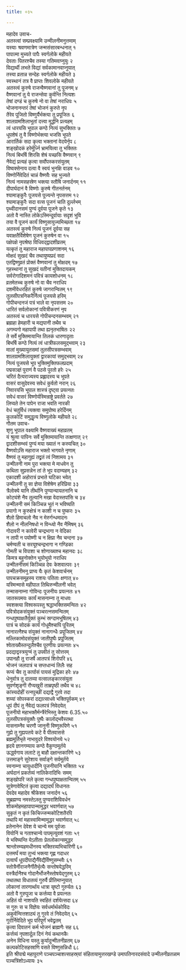 ```yaml
---
title: ०३५

---
```

महादेव उवाच-  
अतस्त्वां सम्प्रवक्ष्यामि उन्मीलनीमनुत्तमाम्  
यस्याः श्रवणमात्रेण जन्मसंसारबन्धनात् १  
पापात्मा मुच्यते पापैः स्वर्गलोके महीयते  
देवताः पितरश्चैव तस्या गतिमवाप्नुयुः २  
विद्यार्थी लभते विद्यां सर्वकामानवाप्नुयात्  
तस्या व्रतान्न सन्देहः स्वर्गलोके महीयते ३  
स्वस्थानं तत्र वै प्राप्तः शिवलोके महीयते  
अतस्त्वं कुरुषे राजन्वैष्णवानां तु पूजनम् ४  
वैष्णवानां तु ये राजन्सेवा कुर्वन्ति नित्यशः  
तेषां दण्डं च कुरुषे नो वा तेषां नराधिपः ५  
भोजनानन्तरं तेषां भोजनं कुरुते नृप  
तैरेव पूजितो विष्णुर्यैर्भक्त्या तु प्रपूजितः ६  
शालग्रामशिलाभूतां दत्त्वा मूर्द्धनि प्रत्यहम्  
त्वं धारयसि भूपाल कण्ठे नित्यं सुभक्तितः ७  
धूपशेषं तु वै विष्णोर्भक्त्या भजसि भूपते  
आरार्तिकं सदा कृत्वा भक्तानां वेदयेर्नृप ८  
शङ्खोदकं हरेर्मूर्ध्नि भ्रामयित्वा तु भक्तितः  
नित्यं बिभर्षि शिरसि शेषं यच्छसि वैष्णवान् ९  
नैवेद्यं प्रत्यहं कृत्वा सर्वोपस्करसंयुतम्  
विष्वक्सेनाय दत्वा वै स्वयं भुनक्षि वाडव १०  
विष्णोर्निवेदितं चान्नं वैष्णवैः सह भुज्यते  
नित्यं नामसहस्रेण भक्त्या स्तौषि जनार्दनम् ११  
दीपार्घदानं वै विष्णोः कुरुषे गीतनर्तनम्  
श्यामाङ्कुरैः पूजयसे पूज्यन्ते नृपसत्तम १२  
श्यामाङ्कुरैः सदा वत्स पूजनं चाति दुर्ल्लभम्  
पृथ्वीदानसमं पुण्यं दूर्वया पूजने कृते १३  
अतो वै नास्ति लोकेऽस्मिन्दूर्वायाः सदृशं भुवि  
तया वै पूजनं कार्यं विष्णुसायुज्यमिच्छता १४  
अतस्त्वं कुरुषे नित्यं पूजनं दूर्वया सह  
यवाक्षतैर्विशेषेण पूजनं कुरुषेन वा १५  
पक्षेपक्षे नृपश्रेष्ठ विधिवद्द्वादशीव्रतम्  
यत्कृतं तु महाराज महापापप्रणाशनम् १६  
मोक्षदं सुखदं चैव तथायुष्यप्रदं सदा  
एतद्विष्णुव्रतं प्रोक्तं वैष्णवानां तु मोक्षदम् १७  
गृहस्थानां तु सुखदं यतीनां मुक्तिदायकम्  
सर्वरोगादिशमनं पवित्रं कायशोधनम् १८  
व्रतमेतच्च कुरुषे नो वा चैव नराधिप  
दशमीवेधरहितं कुरुषे जागरान्वितम् १९  
तुलसीपत्रनिकरैर्नित्यं पूजयसे हरिम्  
गोपीचन्दनजं पत्रं भाले वा नृपसत्तम २०  
धारितं सर्वलोकानां पवित्रीकरणं नृप  
अतस्त्वं च धारयसे गोपीचन्दनसम्भवम् २१  
ब्रह्महा हेमहारी च मद्यपानी तथैव च  
अगम्यगो महापापी तथा ह्यनृतभाषितः २२  
ते सर्वे मुक्तिमायान्ति तिलकं धारणादृताः  
बिभर्षि कण्ठे नित्यं त्वं धात्रीफलसमुद्भवाम् २३  
मालां मुख्यायुतसमां तुलसीपत्रसम्भवाम्  
शालग्रामशिलायुक्तां द्वारकायां समुद्भवाम् २४  
नित्यं पूजयसे भूप भुक्तिमुक्तिफलप्रदाम्  
पद्मसञ्ज्ञं पुराणं वै पठसे पुरतो हरेः २५  
चरितं दैत्यराज्यस्य प्रह्लादस्य च भूपते  
वासरं वासुदेवस्य सवेधं कुर्वतो नरान् २६  
निवारयसि भूपाल शास्त्रं दृष्ट्वा प्रयत्नतः  
सवेधं वासरं विष्णोर्यस्मिन्राष्ट्रे प्रवर्तते २७  
लिप्यते तेन पापेन राजा भवति नारकी  
वेधं चतुर्विधं त्यक्त्वा समुपोष्य हरेर्दिनम्  
कुलकोटिं समुद्धृत्य विष्णुलोके महीयते २८  
गौतम उवाच-  
शृणु भूपाल वक्ष्यामि वैष्णवाख्यं महाव्रतम्  
यं श्रुत्वा पापिनः सर्वे मुक्तिमायान्ति तत्क्षणात् २९  
द्वादशीसम्भवं पुण्यं मया ख्यातं न कस्यचित् ३०  
वैष्णवोऽसि महाराज भक्तो भागवते नृणाम्  
वैष्णवं तु महागुह्यं तद्व्रतं त्वं निशामय ३१  
उन्मीलनी नाम पुरा भक्त्या मे माधवेन तु  
कथिता सुप्रसन्नेन तां ते भूप वदाम्यहम् ३२  
एकादशी अहोरात्रं प्रभाते घटिका भवेत्  
उन्मीलनी तु सा ज्ञेया विशेषेण हरिप्रिया ३३  
त्रैलोक्ये यानि तीर्थानि पुण्यान्यायतनानि च  
कोट्यंशे नैव तुल्यानि मखा वेदास्तपांसि च ३४  
उन्मीलनी समं किञ्चिन्न भूतं न भविष्यति  
प्रयागो न कुरुक्षेत्रं न काशी न च पुष्करः ३५  
शैलो हिमाचलो नैव न मेरुर्गन्धमादनः  
शैलो न नीलनिषधो न विन्ध्यो नैव नैमिषम् ३६  
गोदावरी न कावेरी चन्द्रभागा न वेदिका  
न तापी न पयोष्णी च न क्षिप्रा नैव चन्दना ३७  
चर्मण्वती च सरयूश्चन्द्रभागा न गण्डिका  
गोमती च विपाशा च शोणाख्यश्च महानदः ३८  
किमत्र बहुनोक्तेन भूयोभूयो नराधिप  
उन्मीलनीसमं किञ्चिन्न देवः केशवात्परः ३९  
उन्मीलनीमनु प्राप्य यैः कृतं केशवार्चनम्  
पापचक्रसमूहस्य राशयः पतिताः क्षणात् ४०  
यस्मिन्मासे महीपाल तिथिरुन्मीलनी भवेत्  
तन्मासनाम्ना गोविन्दः पूजनीयः प्रयत्नतः ४१  
जातरूपमयः कार्यं मासनाम्ना तु माधवः  
स्वशक्त्या विश्वरूपस्तु श्रद्धाभक्तिसमन्वितः ४२  
पवित्रोदकसंयुक्तं पञ्चरत्नसमन्वितम्  
गन्धपुष्पाक्षतैर्युक्तं कुम्भं स्रग्दामभूषितम् ४३  
पात्रं च सोदकं कार्यं गोधूमैश्चापि पूरितम्  
नानारत्नैश्च संयुक्तं नानागन्धैः प्रपूजितम् ४४  
मल्लिकामोदसंयुक्तं जातीपुष्पैः प्रपूजितम्  
श्वेताख्यैस्तन्दुलैश्चैव पूरणीयः प्रयत्नतः ४५  
प्रदद्याद्वस्त्रयुग्मं तु उपवीतं तु सोत्तरम्  
उपानहौ तु राजर्षे आतपत्रं शिरोपरि ४६  
भोजनं जलपात्रं च सप्तधान्यं तिलैः सह  
रूप्यं चैव तु कार्पासं पायसं मुद्रिका हरेः ४७  
धेनुर्वात्र तु दातव्या वत्सालङ्कारसंयुता  
सुवर्णशृङ्गी रौप्यखुरी ताम्रपृष्ठी तथैव च ४८  
कांस्यदोहीं रत्नपुच्छीं दद्याद्वै गुरवे तदा  
शय्यां सोपस्करां दद्यात्साधवे भक्तिपूर्वकम् ४९  
धूपं दीपं तु नैवेद्यं फलपत्रं निवेदयेत्  
पूजनीयो महाभक्तैर्मन्त्रैरेभिस्तु केशवः 6.35.५०  
तुलसीपत्रसंयुक्तैः पुष्पैः कालोद्भवैस्तथा  
मासनाम्नैव चरणौ जानुनी विष्णुरूपिणे ५१  
गुह्ये तु गुह्यपतये कटे वै पीतवाससे  
ब्रह्ममूर्तिभृते नाभावुदरे विश्वयोनये ५२  
हृदये ज्ञानगम्याय कण्ठे वैकुण्ठमूर्तये  
ऊर्द्ध्वगाय ललाटे तु बाहौ दक्षान्तकारिणे ५३  
उत्तमाङ्गे सुरेशाय सर्वाङ्गे सर्वमूर्तये  
स्वनाम्ना चायुधादीनि पूजनीयानि भक्तितः ५४  
अर्घदानं प्रकर्तव्यं नालिकेरादिभिः समम्  
शङ्खोपरि जले कृत्वा गन्धपुष्पाक्षतान्वितम् ५५  
सूत्रेणावेष्टितं कृत्वा दद्यादर्घं विधानतः  
देवदेव महादेव श्रीकेशव जनार्दन ५६  
सुब्रह्मण्य नमस्तेऽस्तु पुण्यराशिविवर्धन  
शोकमोहमहापापान्मामुद्धर भवार्णवात् ५७  
सुकृतं न कृतं किचिज्जन्मकोटिशतैरपि  
तथापि मां महास्वामिन्मामुद्धर भवार्णवात् ५८  
व्रतेनानेन देवेश ये चान्ये मम पूर्वजाः  
वियोनिं च गताश्चान्ये पापमृत्युवशं गताः ५९  
ये भविष्यन्ति येऽतीताः प्रेतलोकान्समुद्धर  
श्रान्तोस्म्यहमधीनस्य भक्तिरव्यभिचारिणी ६०  
दत्तमर्घं मया तुभ्यं भक्त्या गृह्ण गदाधर  
दत्वार्घं धूपदीपाद्यैर्नैवेद्यैर्विष्णुसम्भवैः ६१  
स्तोत्रैर्नीराजनैर्गीतैर्भृत्यैः सन्तोषयेद्धरिम्  
वस्त्रैर्दानैश्च गोदानैर्भोजनैस्तोषयेद्गुरुम् ६२  
तथातथा विधातव्यं गुरुर्वै प्रीतिमाप्नुयात्  
लोकानां तारणार्थाय धात्रा सृष्टो गुरुर्यतः ६३  
अतो वै गुरुपूजा च कर्त्तव्या वै प्रयत्नतः  
अहितं यो नाशयति स्वहितं दर्शयेत्सदा ६४  
स गुरुः स च विज्ञेयः सर्वधर्मार्थकोविदः  
अकुर्वन्वित्तशाठ्यं तु गुरवे तं निवेदयेत् ६५  
गुरोर्निवेदिते भूप परिपूर्णं भवेद्व्रतम्  
कृत्वा दिवातनं कर्म भोजनं ब्राह्मणैः सह ६६  
कर्त्तव्यं नृपशार्दूल दिनं नेयं कथानकैः  
अनेन विधिना यस्तु कुर्यादुन्मीलनीव्रतम् ६७  
कल्पकोटिसहस्राणि वसते विष्णुसन्निधौ ६८  
इति श्रीपाद्मे महापुराणे पञ्चपञ्चाशत्साहस्र्यां संहितायामुत्तरखण्डे उमापतिनारदसंवादे उन्मीलनीव्रतन्नाम पञ्चत्रिंशोऽध्यायः ३५